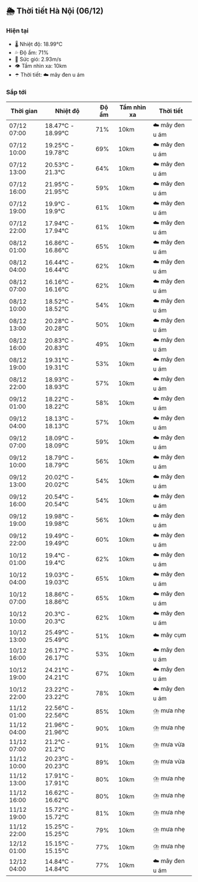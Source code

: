## 🌦️ Thời tiết Hà Nội (06/12)

### Hiện tại

- 🌡️ Nhiệt độ: 18.99℃
- 💦 Độ ẩm: 71%
- 💨 Sức gió: 2.93m/s
- 👁️ Tầm nhìn xa: 10km
- ☂️ Thời tiết: ☁️ mây đen u ám

### Sắp tới

| Thời gian | Nhiệt độ | Độ ẩm | Tầm nhìn xa | Thời tiết |
| --- | --- | --- | --- | --- |
| 07/12 07:00 | 18.47℃ - 18.99℃ | 71% | 10km | ☁️ mây đen u ám |
| 07/12 10:00 | 19.25℃ - 19.78℃ | 69% | 10km | ☁️ mây đen u ám |
| 07/12 13:00 | 20.53℃ - 21.3℃ | 64% | 10km | ☁️ mây đen u ám |
| 07/12 16:00 | 21.95℃ - 21.95℃ | 59% | 10km | ☁️ mây đen u ám |
| 07/12 19:00 | 19.9℃ - 19.9℃ | 61% | 10km | ☁️ mây đen u ám |
| 07/12 22:00 | 17.94℃ - 17.94℃ | 61% | 10km | ☁️ mây đen u ám |
| 08/12 01:00 | 16.86℃ - 16.86℃ | 65% | 10km | ☁️ mây đen u ám |
| 08/12 04:00 | 16.44℃ - 16.44℃ | 62% | 10km | ☁️ mây đen u ám |
| 08/12 07:00 | 16.16℃ - 16.16℃ | 62% | 10km | ☁️ mây đen u ám |
| 08/12 10:00 | 18.52℃ - 18.52℃ | 54% | 10km | ☁️ mây đen u ám |
| 08/12 13:00 | 20.28℃ - 20.28℃ | 50% | 10km | ☁️ mây đen u ám |
| 08/12 16:00 | 20.83℃ - 20.83℃ | 49% | 10km | ☁️ mây đen u ám |
| 08/12 19:00 | 19.31℃ - 19.31℃ | 53% | 10km | ☁️ mây đen u ám |
| 08/12 22:00 | 18.93℃ - 18.93℃ | 57% | 10km | ☁️ mây đen u ám |
| 09/12 01:00 | 18.22℃ - 18.22℃ | 58% | 10km | ☁️ mây đen u ám |
| 09/12 04:00 | 18.13℃ - 18.13℃ | 57% | 10km | ☁️ mây đen u ám |
| 09/12 07:00 | 18.09℃ - 18.09℃ | 59% | 10km | ☁️ mây đen u ám |
| 09/12 10:00 | 18.79℃ - 18.79℃ | 56% | 10km | ☁️ mây đen u ám |
| 09/12 13:00 | 20.02℃ - 20.02℃ | 54% | 10km | ☁️ mây đen u ám |
| 09/12 16:00 | 20.54℃ - 20.54℃ | 54% | 10km | ☁️ mây đen u ám |
| 09/12 19:00 | 19.98℃ - 19.98℃ | 56% | 10km | ☁️ mây đen u ám |
| 09/12 22:00 | 19.49℃ - 19.49℃ | 60% | 10km | ☁️ mây đen u ám |
| 10/12 01:00 | 19.4℃ - 19.4℃ | 62% | 10km | ☁️ mây đen u ám |
| 10/12 04:00 | 19.03℃ - 19.03℃ | 65% | 10km | ☁️ mây đen u ám |
| 10/12 07:00 | 18.86℃ - 18.86℃ | 65% | 10km | ☁️ mây đen u ám |
| 10/12 10:00 | 20.3℃ - 20.3℃ | 62% | 10km | ☁️ mây đen u ám |
| 10/12 13:00 | 25.49℃ - 25.49℃ | 51% | 10km | ☁️ mây cụm |
| 10/12 16:00 | 26.17℃ - 26.17℃ | 53% | 10km | ☁️ mây đen u ám |
| 10/12 19:00 | 24.21℃ - 24.21℃ | 67% | 10km | ☁️ mây đen u ám |
| 10/12 22:00 | 23.22℃ - 23.22℃ | 78% | 10km | ☁️ mây đen u ám |
| 11/12 01:00 | 22.56℃ - 22.56℃ | 85% | 10km | ⛈️ mưa nhẹ |
| 11/12 04:00 | 21.96℃ - 21.96℃ | 90% | 10km | ⛈️ mưa nhẹ |
| 11/12 07:00 | 21.2℃ - 21.2℃ | 91% | 10km | ⛈️ mưa vừa |
| 11/12 10:00 | 20.23℃ - 20.23℃ | 89% | 10km | ⛈️ mưa vừa |
| 11/12 13:00 | 17.91℃ - 17.91℃ | 80% | 10km | ⛈️ mưa nhẹ |
| 11/12 16:00 | 16.62℃ - 16.62℃ | 80% | 10km | ⛈️ mưa nhẹ |
| 11/12 19:00 | 15.72℃ - 15.72℃ | 81% | 10km | ⛈️ mưa nhẹ |
| 11/12 22:00 | 15.25℃ - 15.25℃ | 79% | 10km | ⛈️ mưa nhẹ |
| 12/12 01:00 | 15.15℃ - 15.15℃ | 77% | 10km | ⛈️ mưa nhẹ |
| 12/12 04:00 | 14.84℃ - 14.84℃ | 77% | 10km | ☁️ mây đen u ám |
